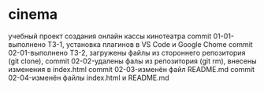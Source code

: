 # cinema
учебный проект создания онлайн кассы кинотеатра
commit 01-01-выполнено ТЗ-1, установка плагинов в VS Code  и  Google Chome
commit 02-01-выполнено ТЗ-2, загружены файлы из стороннего репозитория (git clone), 
commit 02-02-удалены фалы из репозитория (git rm), внесены изменения в index.html
commit 02-03-изменён файл README.md
commit 02-04-изменён файлы index.html и README.md